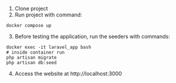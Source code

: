 1. Clone project
2. Run project with command:
>
    docker compose up

3. Before testing the application, run the seeders with commands:
>
    docker exec -it laravel_app bash
    # inside container run 
    php artisan migrate
    php artisan db:seed

4. Access the website at http://localhost:3000